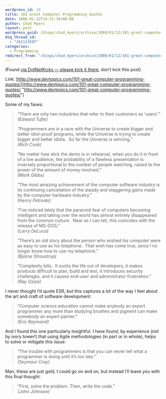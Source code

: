 ```yaml
---
wordpress_id: 13
title: 101 Great Computer Programming Quotes
date: 2008-01-12T14:31:34+00:00
author: Chad Myers
layout: post
wordpress_guid: /blogs/chad_myers/archive/2008/01/12/101-great-computer-programming-quotes.aspx
dsq_thread_id:
  - "262113597"
categories:
  - Programming
redirect_from: "/blogs/chad_myers/archive/2008/01/12/101-great-computer-programming-quotes.aspx/"
---
```

(Found [via DotNetKicks &#8212; please kick it there](http://www.dotnetkicks.com/other/101_Great_Computer_Programming_Quotes_1), don&#8217;t kick this post)

Link: [http://www.devtopics.com/101-great-computer-programming-quotes/](http://www.devtopics.com/101-great-computer-programming-quotes/ "http://www.devtopics.com/101-great-computer-programming-quotes/")

Some of my faves:

> “There are only two industries that refer to their customers as ‘users’.”  
> _(Edward Tufte)_
> 
> “Programmers are in a race with the Universe to create bigger and better idiot-proof programs, while the Universe is trying to create bigger and better idiots.&nbsp; So far the Universe is winning.”  
> _(Rich Cook)_ 
> 
> “No matter how slick the demo is in rehearsal, when you do it in front of a live audience, the probability of a flawless presentation is inversely proportional to the number of people watching, raised to the power of the amount of money involved.”  
> _(Mark Gibbs)_ 
> 
> “The most amazing achievement of the computer software industry is its continuing cancellation of the steady and staggering gains made by the computer hardware industry.”  
> _(Henry Petroski)_
> 
> “I’ve noticed lately that the paranoid fear of computers becoming intelligent and taking over the world has almost entirely disappeared from the common culture.&nbsp; Near as I can tell, this coincides with the release of MS-DOS.”  
> _(Larry DeLuca)_ 
> 
> “There’s an old story about the person who wished his computer were as easy to use as his telephone.&nbsp; That wish has come true, since I no longer know how to use my telephone.”  
> _(Bjarne Stroustrup)_
> 
> “Complexity kills.&nbsp; It sucks the life out of developers, it makes products difficult to plan, build and test, it introduces security challenges, and it causes end-user and administrator frustration.”  
> _(Ray Ozzie)_

I never thought I&#8217;d quote ESR, but this captures a lot of the way I feel about the art and craft of software development:

> “Computer science education cannot make anybody an expert programmer any more than studying brushes and pigment can make somebody an expert painter.”  
> _(Eric Raymond)_

And I found this one particularly insightful. I have found, by experience (not by ivory tower!) that using Agile methodologies (in part or in whole), helps to solve or mitigate this issue:

> “The trouble with programmers is that you can never tell what a programmer is doing until it’s too late.”  
> _(Seymour Cray)_

Man, these are just gold, I could go on and on, but instead I&#8217;ll leave you with this final thought:

> “First, solve the problem. Then, write the code.”  
> _(John Johnson)_